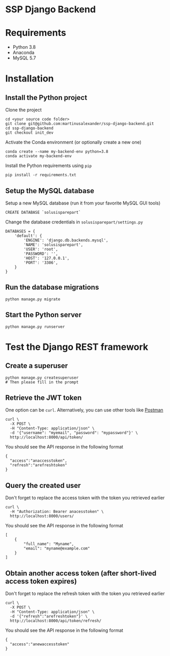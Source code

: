 # SSP Django Backend

# Requirements
- Python 3.8
- Anaconda
- MySQL 5.7

# Installation

## Install the Python project
Clone the project
```
cd <your source code folder>
git clone git@github.com:martinusalexander/ssp-django-backend.git
cd ssp-django-backend
git checkout init_dev
```

Activate the Conda environment (or optionally create a new one)
```
conda create --name my-backend-env python=3.8
conda activate my-backend-env
```

Install the Python requirements using `pip`
```
pip install -r requirements.txt
```

## Setup the MySQL database
Setup a new MySQL database (run it from your favorite MySQL GUI tools)
```
CREATE DATABASE `solusisparepart`
```
Change the database credentials in `solusisparepart/settings.py`
```
DATABASES = {
    'default': {
        'ENGINE': 'django.db.backends.mysql',
        'NAME': 'solusisparepart',
        'USER': 'root',
        'PASSWORD': '',
        'HOST': '127.0.0.1',
        'PORT': '3306',
    }
}
```

## Run the database migrations
```
python manage.py migrate
```

## Start the Python server
```
python manage.py runserver
```

# Test the Django REST framework
## Create a superuser
```
python manage.py createsuperuser
# Then please fill in the prompt
```

## Retrieve the JWT token
One option can be `curl`. Alternatively, you can use other tools like [Postman](https://www.postman.com/)
```
curl \
  -X POST \
  -H "Content-Type: application/json" \
  -d '{"username": "myemail", "password": "mypassword"}' \
  http://localhost:8000/api/token/
```

You should see the API response in the following format
```
{
  "access":"anaccesstoken",
  "refresh":"arefreshtoken"
}
```

## Query the created user
Don't forget to replace the access token with the token you retrieved earlier
```
curl \
  -H "Authorization: Bearer anacesstoken" \
  http://localhost:8000/users/
```


You should see the API response in the following format
```
[
    {
        "full_name": "Myname",
        "email": "myname@example.com"
    }
]
```

## Obtain another access token (after short-lived access token expires)
Don't forget to replace the refresh token with the token you retrieved earlier
```
curl \
  -X POST \
  -H "Content-Type: application/json" \
  -d '{"refresh":"arefreshtoken"}' \
  http://localhost:8000/api/token/refresh/
```
You should see the API response in the following format
```
{
  "access":"anewaccesstoken"
}
```

